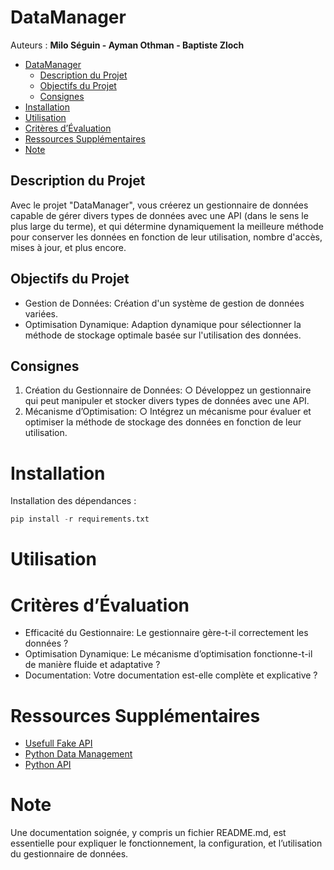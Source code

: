 # DataManager
Auteurs : **Milo Séguin - Ayman Othman - Baptiste Zloch**
- [DataManager](#datamanager)
  - [Description du Projet](#description-du-projet)
  - [Objectifs du Projet](#objectifs-du-projet)
  - [Consignes](#consignes)
- [Installation](#installation)
- [Utilisation](#utilisation)
- [Critères d’Évaluation](#critères-dévaluation)
- [Ressources Supplémentaires](#ressources-supplémentaires)
- [Note](#note)

## Description du Projet
Avec le projet "DataManager", vous créerez un gestionnaire de données capable de gérer
divers types de données avec une API (dans le sens le plus large du terme), et qui détermine
dynamiquement la meilleure méthode pour conserver les données en fonction de leur utilisation,
nombre d'accès, mises à jour, et plus encore.
## Objectifs du Projet
- Gestion de Données: Création d'un système de gestion de données variées.
- Optimisation Dynamique: Adaption dynamique pour sélectionner la méthode de
stockage optimale basée sur l'utilisation des données.
## Consignes
1. Création du Gestionnaire de Données:
○ Développez un gestionnaire qui peut manipuler et stocker divers types de
données avec une API.
2. Mécanisme d’Optimisation:
○ Intégrez un mécanisme pour évaluer et optimiser la méthode de stockage des
données en fonction de leur utilisation.


# Installation
Installation des dépendances :
```python
pip install -r requirements.txt
```
# Utilisation

# Critères d’Évaluation
- Efficacité du Gestionnaire: Le gestionnaire gère-t-il correctement les données ?
- Optimisation Dynamique: Le mécanisme d’optimisation fonctionne-t-il de manière
fluide et adaptative ?
- Documentation: Votre documentation est-elle complète et explicative ?

# Ressources Supplémentaires
- [Usefull Fake API](https://jsonplaceholder.typicode.com/)
- [Python Data Management](https://www.datacamp.com/tutorial/data-management-python)
- [Python API](https://www.dataquest.io/blog/python-api-tutorial/)
# Note
Une documentation soignée, y compris un fichier README.md, est essentielle pour expliquer le
fonctionnement, la configuration, et l’utilisation du gestionnaire de données.
